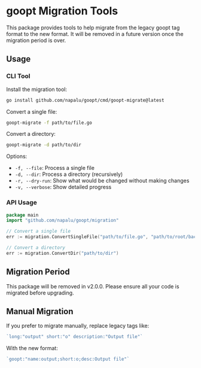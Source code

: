 # goopt Migration Tools

This package provides tools to help migrate from the legacy goopt tag format to the new format.
It will be removed in a future version once the migration period is over.

## Usage

### CLI Tool

Install the migration tool:
```bash
go install github.com/napalu/goopt/cmd/goopt-migrate@latest
```

Convert a single file:
```bash
goopt-migrate -f path/to/file.go
```

Convert a directory:
```bash
goopt-migrate -d path/to/dir
```

Options:
- `-f, --file`: Process a single file
- `-d, --dir`: Process a directory (recursively)
- `-r, --dry-run`: Show what would be changed without making changes
- `-v, --verbose`: Show detailed progress

### API Usage

```go
package main
import "github.com/napalu/goopt/migration"

// Convert a single file
err := migration.ConvertSingleFile("path/to/file.go", "path/to/root/backing/dir")

// Convert a directory
err := migration.ConvertDir("path/to/dir")
```

## Migration Period

This package will be removed in v2.0.0. Please ensure all your code is migrated before upgrading.

## Manual Migration

If you prefer to migrate manually, replace legacy tags like:
```go
`long:"output" short:"o" description:"Output file"`
```

With the new format:
```go
`goopt:"name:output;short:o;desc:Output file"`
```